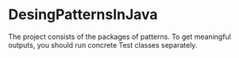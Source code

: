 # DesingPatternsInJava
The project consists of the packages of patterns. To get meaningful outputs, you should run concrete Test classes separately.
